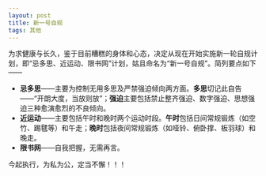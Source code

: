 ```yaml
---
layout: post
title: 新一号自规
tags: 其他
---
```


为求健康与长久，鉴于目前糟糕的身体和心态，决定从现在开始实施新一轮自规计划，即“忌多思、近运动、限书网”计划，姑且命名为“新一号自规”。简列要点如下——

- **忌多思**——主要为控制无用多思及严禁强迫倾向两方面。**多思**切记此自告——“开朗大度，当放则放”；**强迫**主要包括禁止整齐强迫、数字强迫、思想强迫三种愈演愈烈的不良倾向。
- **近运动**——主要包括午时和晚时两个运动时段。**午时**包括日间常规锻炼（如空竹、踢毽等）和午走；**晚时**包括夜间常规锻炼（如哑铃、俯卧撑、板羽球）和晚走。
- **限书网**——自我把握，无需再言。

今起执行，为私为公，定当不懈！！！